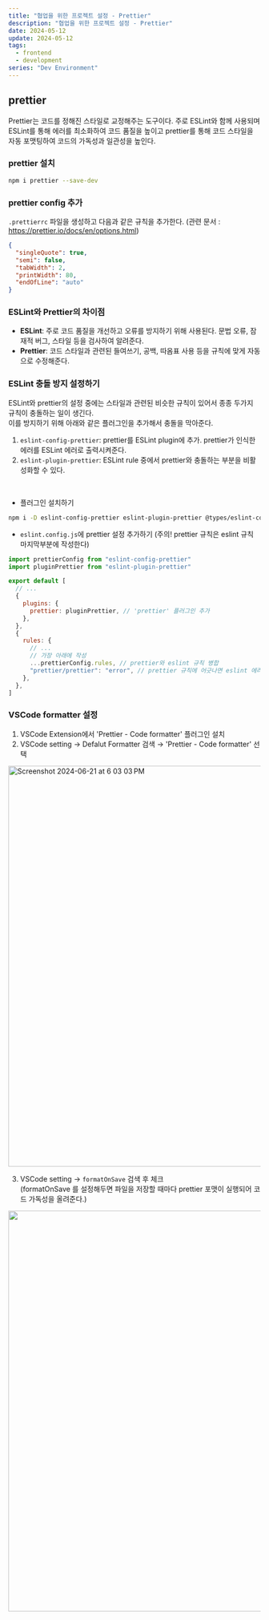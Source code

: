 ```yaml
---
title: "협업을 위한 프로젝트 설정 - Prettier"
description: "협업을 위한 프로젝트 설정 - Prettier"
date: 2024-05-12
update: 2024-05-12
tags:
  - frontend
  - development
series: "Dev Environment"
---
```


## prettier

Prettier는 코드를 정해진 스타일로 교정해주는 도구이다. 주로 ESLint와 함께 사용되며 ESLint를 통해 에러를 최소화하여 코드 품질을 높이고 prettier를 통해 코드 스타일을 자동 포맷팅하여 코드의 가독성과 일관성을 높인다.

### prettier 설치

```bash
npm i prettier --save-dev
```

### prettier config 추가

`.prettierrc` 파일을 생성하고 다음과 같은 규칙을 추가한다. (관련 문서 : https://prettier.io/docs/en/options.html)

```json
{
  "singleQuote": true,
  "semi": false,
  "tabWidth": 2,
  "printWidth": 80,
  "endOfLine": "auto"
}
```

### ESLint와 Prettier의 차이점

- **ESLint**: 주로 코드 품질을 개선하고 오류를 방지하기 위해 사용된다. 문법 오류, 잠재적 버그, 스타일 등을 검사하여 알려준다.
- **Prettier**: 코드 스타일과 관련된 들여쓰기, 공백, 따옴표 사용 등을 규칙에 맞게 자동으로 수정해준다.

### ESLint 충돌 방지 설정하기

ESLint와 prettier의 설정 중에는 스타일과 관련된 비슷한 규칙이 있어서 종종 두가지 규칙이 충돌하는 일이 생긴다.<br/> 이를 방지하기 위해 아래와 같은 플러그인을 추가해서 충돌을 막아준다.

1. `eslint-config-prettier`: prettier를 ESLint plugin에 추가. prettier가 인식한 에러를 ESLint 에러로 출력시켜준다.
2. `eslint-plugin-prettier`: ESLint rule 중에서 prettier와 충돌하는 부분을 비활성화할 수 있다.

<br/>

- 플러그인 설치하기

```bash
npm i -D eslint-config-prettier eslint-plugin-prettier @types/eslint-config-prettier
```

- `eslint.config.js`에 prettier 설정 추가하기 (주의! prettier 규칙은 eslint 규칙 마지막부분에 작성한다)

```js
import prettierConfig from "eslint-config-prettier"
import pluginPrettier from "eslint-plugin-prettier"

export default [
  // ...
  {
    plugins: {
      prettier: pluginPrettier, // 'prettier' 플러그인 추가
    },
  },
  {
    rules: {
      // ...
      // 가장 아래에 작성
      ...prettierConfig.rules, // prettier와 eslint 규칙 병합
      "prettier/prettier": "error", // prettier 규칙에 어긋나면 eslint 에러발생
    },
  },
]
```

### VSCode formatter 설정

1. VSCode Extension에서 'Prettier - Code formatter' 플러그인 설치
2. VSCode setting → Defalut Formatter 검색 → 'Prettier - Code formatter' 선택

<img width="800" alt="Screenshot 2024-06-21 at 6 03 03 PM" src="https://github.com/devjoylee/devjoylee.github.io/assets/68415905/b3bb3d93-d6eb-4f41-9aa0-15e522a24c7e">

3. VSCode setting → `formatOnSave` 검색 후 체크 <br/>(formatOnSave 를 설정해두면 파일을 저장할 때마다 prettier 포맷이 실행되어 코드 가독성을 올려준다.)

<img width="800" alt="" src="https://github.com/devjoylee/devjoylee.github.io/assets/68415905/b9cf8e4b-5358-4973-9c21-6d2f6e9ba7ff">
